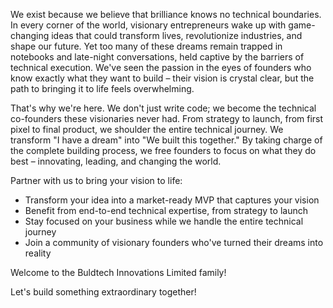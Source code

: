 We exist because we believe that brilliance knows no technical boundaries. In every corner of the world, visionary entrepreneurs wake up with game-changing ideas that could transform lives, revolutionize industries, and shape our future. Yet too many of these dreams remain trapped in notebooks and late-night conversations, held captive by the barriers of technical execution. We've seen the passion in the eyes of founders who know exactly what they want to build – their vision is crystal clear, but the path to bringing it to life feels overwhelming.

That's why we're here. We don't just write code; we become the technical co-founders these visionaries never had. From strategy to launch, from first pixel to final product, we shoulder the entire technical journey. We transform "I have a dream" into "We built this together." By taking charge of the complete building process, we free founders to focus on what they do best – innovating, leading, and changing the world.

Partner with us to bring your vision to life:

- Transform your idea into a market-ready MVP that captures your vision
- Benefit from end-to-end technical expertise, from strategy to launch
- Stay focused on your business while we handle the entire technical journey
- Join a community of visionary founders who've turned their dreams into reality

Welcome to the Buldtech Innovations Limited family!

Let's build something extraordinary together!
